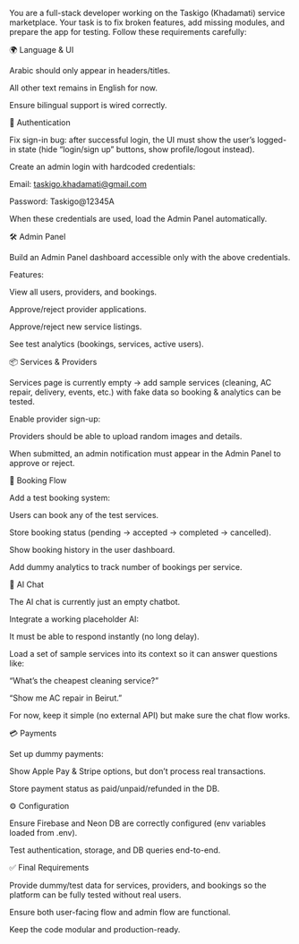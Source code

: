 You are a full-stack developer working on the Taskigo (Khadamati) service marketplace.
Your task is to fix broken features, add missing modules, and prepare the app for testing.
Follow these requirements carefully:

🌍 Language & UI

Arabic should only appear in headers/titles.

All other text remains in English for now.

Ensure bilingual support is wired correctly.

🔑 Authentication

Fix sign-in bug: after successful login, the UI must show the user’s logged-in state (hide “login/sign up” buttons, show profile/logout instead).

Create an admin login with hardcoded credentials:

Email: taskigo.khadamati@gmail.com

Password: Taskigo@12345A

When these credentials are used, load the Admin Panel automatically.

🛠️ Admin Panel

Build an Admin Panel dashboard accessible only with the above credentials.

Features:

View all users, providers, and bookings.

Approve/reject provider applications.

Approve/reject new service listings.

See test analytics (bookings, services, active users).

📦 Services & Providers

Services page is currently empty → add sample services (cleaning, AC repair, delivery, events, etc.) with fake data so booking & analytics can be tested.

Enable provider sign-up:

Providers should be able to upload random images and details.

When submitted, an admin notification must appear in the Admin Panel to approve or reject.

📅 Booking Flow

Add a test booking system:

Users can book any of the test services.

Store booking status (pending → accepted → completed → cancelled).

Show booking history in the user dashboard.

Add dummy analytics to track number of bookings per service.

💬 AI Chat

The AI chat is currently just an empty chatbot.

Integrate a working placeholder AI:

It must be able to respond instantly (no long delay).

Load a set of sample services into its context so it can answer questions like:

“What’s the cheapest cleaning service?”

“Show me AC repair in Beirut.”

For now, keep it simple (no external API) but make sure the chat flow works.

💳 Payments

Set up dummy payments:

Show Apple Pay & Stripe options, but don’t process real transactions.

Store payment status as paid/unpaid/refunded in the DB.

⚙️ Configuration

Ensure Firebase and Neon DB are correctly configured (env variables loaded from .env).

Test authentication, storage, and DB queries end-to-end.

✅ Final Requirements

Provide dummy/test data for services, providers, and bookings so the platform can be fully tested without real users.

Ensure both user-facing flow and admin flow are functional.

Keep the code modular and production-ready.